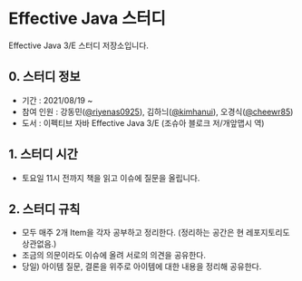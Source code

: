 # Effective Java 스터디
Effective Java 3/E 스터디 저장소입니다.

## 0. 스터디 정보
* 기간 : 2021/08/19 ~ 
* 참여 인원 : 강동민([@riyenas0925](https://github.com/riyenas0925)), 김하늬([@kimhanui](https://github.com/kimhanui)), 오경식([@cheewr85](https://github.com/cheewr85))
* 도서 : 이펙티브 자바 Effective Java 3/E (조슈아 블로크 저/개앞맵시 역)

## 1. 스터디 시간
* 토요일 11시 전까지 책을 읽고 이슈에 질문을 올립니다. 

## 2. 스터디 규칙
* 모두 매주 2개 Item을 각자 공부하고 정리한다. (정리하는 공간은 현 레포지토리도 상관없음.)
* 조금의 의문이라도 이슈에 올려 서로의 의견을 공유한다.
* 당일) 아이템 질문, 결론을 위주로 아이템에 대한 내용을 정리해 공유한다.

